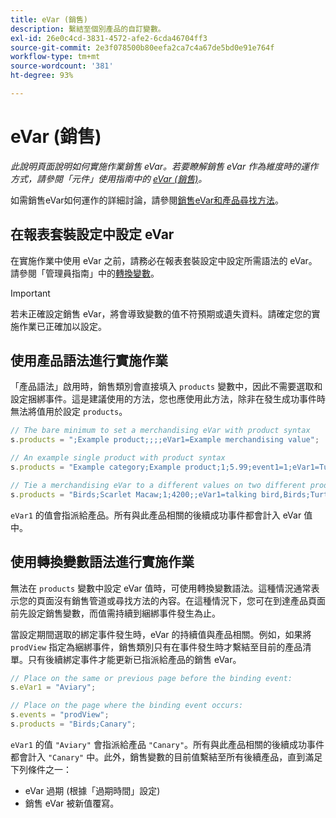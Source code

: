 ```yaml
---
title: eVar (銷售)
description: 繫結至個別產品的自訂變數。
exl-id: 26e0c4cd-3831-4572-afe2-6cda46704ff3
source-git-commit: 2e3f078500b80eefa2ca7c4a67de5bd0e91e764f
workflow-type: tm+mt
source-wordcount: '381'
ht-degree: 93%

---
```


# eVar (銷售)

*此說明頁面說明如何實施作業銷售 eVar。若要瞭解銷售 eVar 作為維度時的運作方式，請參閱「元件」使用指南中的 [eVar (銷售)](/help/components/dimensions/evar-merchandising.md)。*

如需銷售eVar如何運作的詳細討論，請參閱[銷售eVar和產品尋找方法](https://experienceleague.adobe.com/docs/analytics/admin/admin-tools/conversion-variables/merchandising-evars.html?lang=en)。

## 在報表套裝設定中設定 eVar

在實施作業中使用 eVar 之前，請務必在報表套裝設定中設定所需語法的 eVar。請參閱「管理員指南」中的[轉換變數](/help/admin/admin/conversion-var-admin/conversion-var-admin.md)。

>[!IMPORTANT]
>
>若未正確設定銷售 eVar，將會導致變數的值不符預期或遺失資料。請確定您的實施作業已正確加以設定。

## 使用產品語法進行實施作業

「產品語法」啟用時，銷售類別會直接填入 `products` 變數中，因此不需要選取和設定捆綁事件。這是建議使用的方法，您也應使用此方法，除非在發生成功事件時無法將值用於設定 `products`。

```js
// The bare minimum to set a merchandising eVar with product syntax
s.products = ";Example product;;;;eVar1=Example merchandising value";

// An example single product with product syntax
s.products = "Example category;Example product;1;5.99;event1=1;eVar1=Turtles";

// Tie a merchandising eVar to a different values on two different products
s.products = "Birds;Scarlet Macaw;1;4200;;eVar1=talking bird,Birds;Turtle dove;2;550;;eVar1=love birds";
```

`eVar1` 的值會指派給產品。所有與此產品相關的後續成功事件都會計入 eVar 值中。

## 使用轉換變數語法進行實施作業

無法在 `products` 變數中設定 eVar 值時，可使用轉換變數語法。這種情況通常表示您的頁面沒有銷售管道或尋找方法的內容。在這種情況下，您可在到達產品頁面前先設定銷售變數，而值需持續到綑綁事件發生為止。

當設定期間選取的綁定事件發生時，eVar 的持續值與產品相關。例如，如果將 `prodView` 指定為綑綁事件，銷售類別只有在事件發生時才繫結至目前的產品清單。只有後續綁定事件才能更新已指派給產品的銷售 eVar。

```js
// Place on the same or previous page before the binding event:
s.eVar1 = "Aviary";

// Place on the page where the binding event occurs:
s.events = "prodView";
s.products = "Birds;Canary";
```

`eVar1` 的值 `"Aviary"` 會指派給產品 `"Canary"`。所有與此產品相關的後續成功事件都會計入 `"Canary"` 中。此外，銷售變數的目前值繫結至所有後續產品，直到滿足下列條件之一：

* eVar 過期 (根據「過期時間」設定)
* 銷售 eVar 被新值覆寫。
